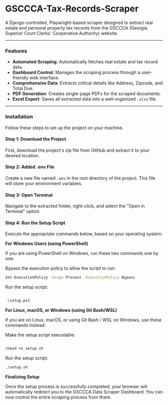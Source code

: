 # GSCCCA-Tax-Records-Scraper
A Django-controlled, Playwright-based scraper designed to extract real estate and personal property tax records from the GSCCCA (Georgia Superior Court Clerks' Cooperative Authority) website.

---

### Features

-   **Automated Scraping**: Automatically fetches real estate and tax record data.
-   **Dashboard Control**: Manages the scraping process through a user-friendly web interface.
-   **Comprehensive Data**: Extracts critical details like Address, Zipcode, and Total Due.
-   **PDF Generation**: Creates single-page PDFs for the scraped documents.
-   **Excel Export**: Saves all extracted data into a well-organized `.xlsx` file.

---

### Installation

Follow these steps to set up the project on your machine.

#### **Step 1: Download the Project**

First, download the project's zip file from GitHub and extract it to your desired location.

#### **Step 2: Added .env File**

Create a new file named `.env` in the root directory of the project. This file will store your environment variables.

#### **Step 3: Open Terminal**

Navigate to the extracted folder, right-click, and select the "Open in Terminal" option.

#### **Step 4: Run the Setup Script**

Execute the appropriate commands below, based on your operating system:

**For Windows Users (using PowerShell)**

If you are using PowerShell on Windows, run these two commands one by one:

Bypass the execution policy to allow the script to run:
```bash
Set-ExecutionPolicy -Scope Process -ExecutionPolicy Bypass
```

Run the setup script:
```bash

.\setup.ps1
```

**For Linux, macOS, or Windows (using Git Bash/WSL)**

If you are on Linux, macOS, or using Git Bash / WSL on Windows, use these commands instead:

Make the setup script executable:
```bash

chmod +x setup.sh
```

Run the setup script:
```bash
./setup.sh
```

**Finalizing Setup**

Once the setup process is successfully completed, your browser will automatically redirect you to the GSCCCA Data Scraper Dashboard. You can now control the entire scraping process from there.
